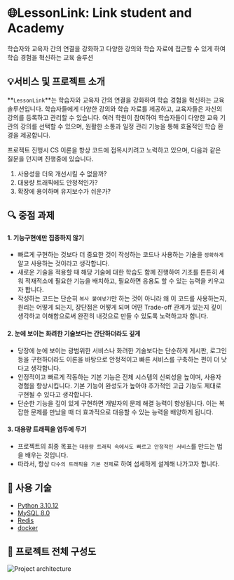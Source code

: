 # 🌐LessonLink: Link student and Academy


학습자와 교육자 간의 연결을 강화하고 다양한 강의와 학습 자료에 접근할 수 있게 하여 학습 경험을 혁신하는 교육 솔루션

## :bulb:서비스 및 프로젝트 소개
**`LessonLink`**는 학습자와 교육자 간의 연결을 강화하여 학습 경험을 혁신하는 교육 솔루션입니다. 학습자들에게 다양한 강의와 학습 자료를 제공하고, 교육자들은 자신의 강의를 등록하고 관리할 수 있습니다. 여러 학원이 참여하여 학습자들이 다양한 교육 기관의 강의를 선택할 수 있으며, 원활한 소통과 일정 관리 기능을 통해 효율적인 학습 환경을 제공합니다.

프로젝트 진행시 CS 이론을 항상 코드에 접목시키려고 노력하고 있으며, 다음과 같은 질문을 던지며 진행중에 있습니다.

1. 사용성을 더욱 개선시킬 수 없을까?
2. 대용량 트래픽에도 안정적인가?
3. 확장에 용이하며 유지보수가 쉬운가?

## :mag: 중점 과제
#### 1. 기능구현에만 집중하지 않기
- 빠르게 구현하는 것보다 더 중요한 것이 작성하는 코드나 사용하는 기술을 `정확하게` 알고 사용하는 것이라고 생각합니다.
- 새로운 기술을 적용할 때 해당 기술에 대한 학습도 함께 진행하여 기초를 튼튼히 세워 적재적소에 필요한 기능을 배치하고, 필요하면 응용도 할 수 있는 능력을 키우고자 합니다.
- 작성하는 코드는 단순히 `복사 붙여넣기`만 하는 것이 아니라 왜 이 코드를 사용하는지, 원리는 어떻게 되는지, 장단점은 어떻게 되며 어떤 Trade-off 관계가 있는지 깊이 생각하고 이해함으로써 완전히 내것으로 만들 수 있도록 노력하고자 합니다.

#### 2. 눈에 보이는 화려한 기술보다는 간단하더라도 깊게
- 당장에 눈에 보이는 광범위한 서비스나 화려한 기술보다는 단순하게 게시판, 로그인 등을 구현하더라도 이론을 바탕으로 안정적이고 빠른 서비스를 구축하는 편이 더 낫다고 생각합니다.
- 안정적이고 빠르게 작동하는 기본 기능은 전체 시스템의 신뢰성을 높이며, 사용자 경험을 향상시킵니다. 기본 기능이 완성도가 높아야 추가적인 고급 기능도 제대로 구현될 수 있다고 생각합니다.
- 단순한 기능을 깊이 있게 구현하면 개발자의 문제 해결 능력이 향상됩니다. 이는 복잡한 문제를 만났을 때 더 효과적으로 대응할 수 있는 능력을 배양하게 됩니다.

#### 3. 대용량 트래픽을 염두에 두기
- 프로젝트의 최종 목표는 `대용량 트래픽 속에서도 빠르고 안정적인 서비스`를 만드는 법을 배우는 것입니다.
- 따라서, 항상 `다수의 트래픽을 기본 전제`로 하여 섬세하게 설계해 나가고자 합니다. 

## :rocket: 사용 기술
- [Python 3.10.12](https://docs.python.org/release/3.10.12/)
- [MySQL 8.0](https://dev.mysql.com/doc/refman/8.0/en/)
- [Redis](https://redis.io/documentation)
- [docker](https://docs.docker.com/)

## :rocket: 프로젝트 전체 구성도
![Project architecture](https://github.com/f-lab-edu/LessonLink/assets/96371659/010f5e2f-db09-4b47-bf3a-d3c7333bdd58)
